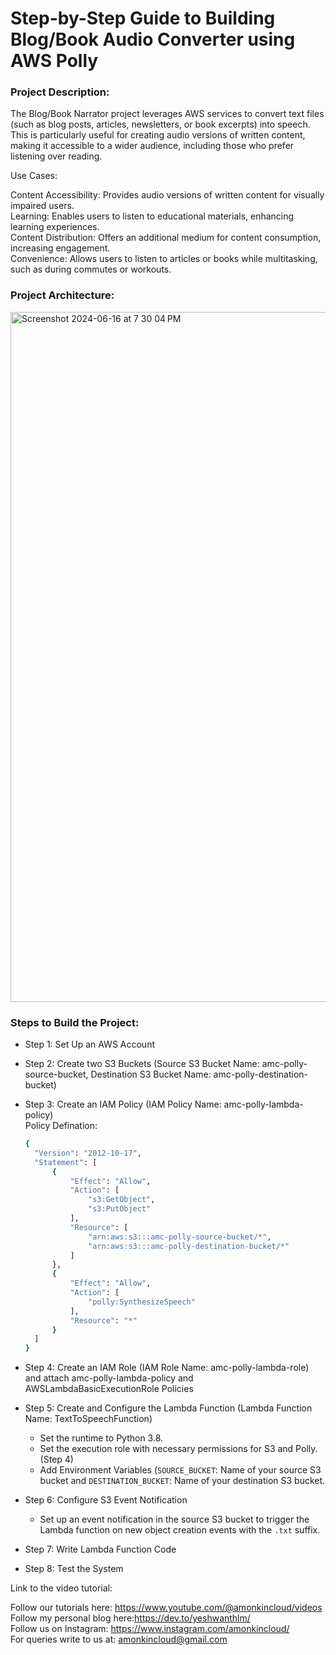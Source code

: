 # Step-by-Step Guide to Building Blog/Book Audio Converter using AWS Polly

### Project Description:

The Blog/Book Narrator project leverages AWS services to convert text files (such as blog posts, articles, newsletters, or book excerpts) into speech. This is particularly useful for creating audio versions of written content, making it accessible to a wider audience, including those who prefer listening over reading.

Use Cases: 

Content Accessibility: Provides audio versions of written content for visually impaired users. \
Learning: Enables users to listen to educational materials, enhancing learning experiences. \
Content Distribution: Offers 
an additional medium for content consumption, increasing engagement. \
Convenience: Allows users to listen to articles or books while multitasking, such as during commutes or workouts. 

### Project Architecture:

<img width="1104" alt="Screenshot 2024-06-16 at 7 30 04 PM" src="https://github.com/yeshwanthlm/Polly-Powered-Audio-Narrator/assets/66474973/5c799fd1-d4d7-4eae-923a-2b8320678463">

### Steps to Build the Project:

* Step 1: Set Up an AWS Account 
* Step 2: Create two S3 Buckets (Source S3 Bucket Name: amc-polly-source-bucket, Destination S3 Bucket Name: amc-polly-destination-bucket) 
* Step 3: Create an IAM Policy (IAM Policy Name: amc-polly-lambda-policy) \
  Policy Defination:

  ```bash
  {
    "Version": "2012-10-17",
    "Statement": [
        {
            "Effect": "Allow",
            "Action": [
                "s3:GetObject",
                "s3:PutObject"
            ],
            "Resource": [
                "arn:aws:s3:::amc-polly-source-bucket/*",
                "arn:aws:s3:::amc-polly-destination-bucket/*"
            ]
        },
        {
            "Effect": "Allow",
            "Action": [
                "polly:SynthesizeSpeech"
            ],
            "Resource": "*"
        }
    ]
  }

* Step 4: Create an IAM Role (IAM Role Name: amc-polly-lambda-role) and attach amc-polly-lambda-policy and AWSLambdaBasicExecutionRole Policies
* Step 5: Create and Configure the Lambda Function (Lambda Function Name: TextToSpeechFunction)
  - Set the runtime to Python 3.8.
  - Set the execution role with necessary permissions for S3 and Polly. (Step 4)
  - Add Environment Variables (`SOURCE_BUCKET`: Name of your source S3 bucket and `DESTINATION_BUCKET`: Name of your destination S3 bucket.
* Step 6: Configure S3 Event Notification
  - Set up an event notification in the source S3 bucket to trigger the Lambda function on new object creation events with the `.txt` suffix.
* Step 7: Write Lambda Function Code 
* Step 8: Test the System

Link to the video tutorial: 

Follow our tutorials here: https://www.youtube.com/@amonkincloud/videos \
Follow my personal blog here:https://dev.to/yeshwanthlm/ \
Follow us on Instagram: https://www.instagram.com/amonkincloud/ \
For queries write to us at: amonkincloud@gmail.com 
